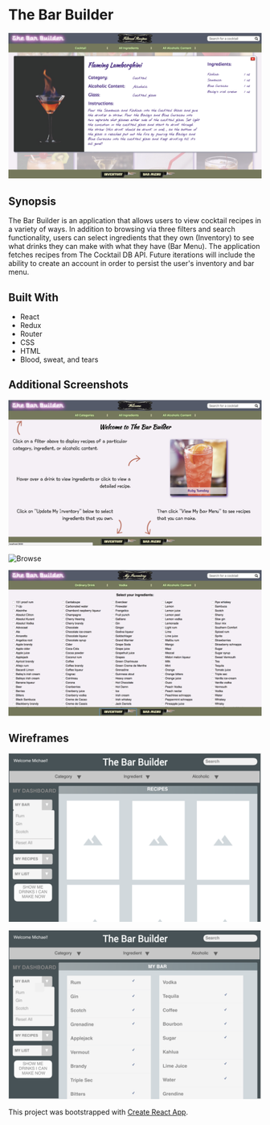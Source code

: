 # The Bar Builder
![Details](https://raw.githubusercontent.com/mngatewood/bar-builder/master/src/assets/Details.png)

## Synopsis
The Bar Builder is an application that allows users to view cocktail recipes in a variety of ways.  In addition to browsing via three filters and search functionality, users can select ingredients that they own (Inventory) to see what drinks they can make with what they have (Bar Menu).  The application fetches recipes from The Cocktail DB API.  Future iterations will include the ability to create an account in order to persist the user's inventory and bar menu.

## Built With
* React
* Redux
* Router
* CSS
* HTML
* Blood, sweat, and tears

## Additional Screenshots

![Welcome](https://raw.githubusercontent.com/mngatewood/bar-builder/master/src/assets/Welcome.png)

![Browse](https://raw.githubusercontent.com/mngatewood/bar-builder/master/src/assets/Browse.png)

![Inventory](https://raw.githubusercontent.com/mngatewood/bar-builder/master/src/assets/Inventory.png)

## Wireframes
![Screenshot](https://raw.githubusercontent.com/mngatewood/bar-builder/master/src/assets/ScreenShot-1.png)

![Screenshot](https://raw.githubusercontent.com/mngatewood/bar-builder/master/src/assets/ScreenShot-2.png)

This project was bootstrapped with [Create React App](https://github.com/facebookincubator/create-react-app).

